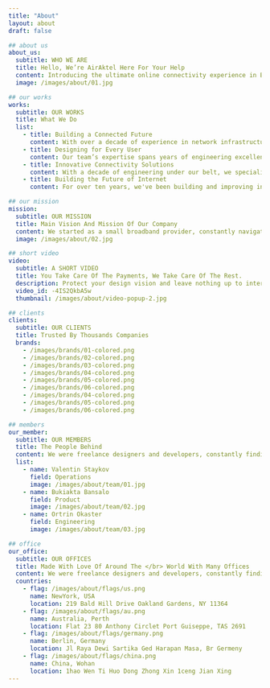 ```yaml
---
title: "About"
layout: about
draft: false

## about us
about_us:
  subtitle: WHO WE ARE
  title: Hello, We’re AirAktel Here For Your Help
  content: Introducing the ultimate online connectivity experience in Bangladesh! We're not just an Internet Service Provider we’re your digital partner, committed to bringing seamless and high-speed internet right to your doorstep. With a range of affordable packages and exceptional customer support, we aim to keep you connected with what matters most. Whether you're working from home, streaming your favorite shows, or staying connected with loved ones, our reliable and fast internet service makes it all possible.Stay connected. Stay ahead. Choose us for a smarter, faster internet experience today!
  image: /images/about/01.jpg

## our works
works:
  subtitle: OUR WORKS
  title: What We Do
  list:
    - title: Building a Connected Future
      content: With over a decade of experience in network infrastructure, our team is dedicated to delivering fast, reliable, and secure internet solutions. From optimizing complex systems to ensuring seamless connectivity, we focus on making sure your online experience just works smoothly and efficiently.
    - title: Designing for Every User
      content: Our team’s expertise spans years of engineering excellence, and we design our services with you in mind. Whether you're a gamer, a remote worker, or simply need reliable browsing, we create internet solutions that work for everyone. At the core of our service is the commitment to make your online experience seamless and accessible.
    - title: Innovative Connectivity Solutions
      content: With a decade of engineering under our belt, we specialize in crafting innovative internet solutions that meet the evolving demands of our customers. Our focus is on creating high-performance infrastructure that ensures your internet service just works—no interruptions, no hassle.
    - title: Building the Future of Internet
      content: For over ten years, we've been building and improving internet services that drive connectivity forward. Our expert team is responsible for developing advanced networks and technical features that power your online world. Whatever your internet needs, we’re committed to providing robust solutions that grow with you.

## our mission
mission:
  subtitle: OUR MISSION
  title: Main Vision And Mission Of Our Company
  content: We started as a small broadband provider, constantly navigating through unclear customer needs and vague feedback. Our solutions often felt like scattered notes on sticky pads. But through persistence, we’ve refined our service to deliver clarity and reliability, connecting people with the internet they can trust.
  image: /images/about/02.jpg

## short video
video:
  subtitle: A SHORT VIDEO
  title: You Take Care Of The Payments, We Take Care Of The Rest.
  description: Protect your design vision and leave nothing up to interpretation with interaction recipes. Quickly share and access all your team members interactions by using libraries, ensuring consistcy throughout the.
  video_id: -4IS2QkbA5w
  thumbnail: /images/about/video-popup-2.jpg

## clients
clients:
  subtitle: OUR CLIENTS
  title: Trusted By Thousands Companies
  brands:
    - /images/brands/01-colored.png
    - /images/brands/02-colored.png
    - /images/brands/03-colored.png
    - /images/brands/04-colored.png
    - /images/brands/05-colored.png
    - /images/brands/06-colored.png
    - /images/brands/04-colored.png
    - /images/brands/05-colored.png
    - /images/brands/06-colored.png

## members
our_member:
  subtitle: OUR MEMBERS
  title: The People Behind
  content: We were freelance designers and developers, constantly finding </br> ourselves deep in vague feedback. This made every client and team
  list:
    - name: Valentin Staykov
      field: Operations
      image: /images/about/team/01.jpg
    - name: Bukiakta Bansalo
      field: Product
      image: /images/about/team/02.jpg
    - name: Ortrin Okaster
      field: Engineering
      image: /images/about/team/03.jpg

## office
our_office:
  subtitle: OUR OFFICES
  title: Made With Love Of Around The </br> World With Many Offices
  content: We were freelance designers and developers, constantly finding </br> ourselves deep in vague feedback. This made every client and team
  countries:
    - flag: /images/about/flags/us.png
      name: NewYork, USA
      location: 219 Bald Hill Drive Oakland Gardens, NY 11364
    - flag: /images/about/flags/au.png
      name: Australia, Perth
      location: Flat 23 80 Anthony Circlet Port Guiseppe, TAS 2691
    - flag: /images/about/flags/germany.png
      name: Berlin, Germany
      location: Jl Raya Dewi Sartika Ged Harapan Masa, Br Germeny
    - flag: /images/about/flags/china.png
      name: China, Wohan
      location: 1hao Wen Ti Huo Dong Zhong Xin 1ceng Jian Xing
---
```

